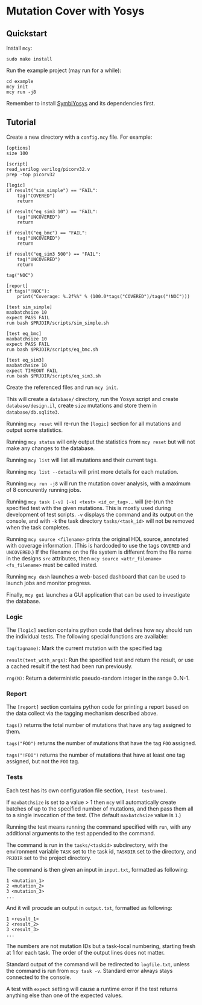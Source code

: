 # Mutation Cover with Yosys

## Quickstart

Install `mcy`:

```
sudo make install
```

Run the example project (may run for a while):

```
cd example
mcy init
mcy run -j8
```

Remember to install [SymbiYosys](http://symbiyosys.readthedocs.io/) and its dependencies first.

## Tutorial

Create a new directory with a `config.mcy` file. For example:

```
[options]
size 100

[script]
read_verilog verilog/picorv32.v
prep -top picorv32

[logic]
if result("sim_simple") == "FAIL":
    tag("COVERED")
    return

if result("eq_sim3 10") == "FAIL":
    tag("UNCOVERED")
    return

if result("eq_bmc") == "FAIL":
    tag("UNCOVERED")
    return

if result("eq_sim3 500") == "FAIL":
    tag("UNCOVERED")
    return

tag("NOC")

[report]
if tags("!NOC"):
    print("Coverage: %.2f%%" % (100.0*tags("COVERED")/tags("!NOC")))

[test sim_simple]
maxbatchsize 10
expect PASS FAIL
run bash $PRJDIR/scripts/sim_simple.sh

[test eq_bmc]
maxbatchsize 10
expect PASS FAIL
run bash $PRJDIR/scripts/eq_bmc.sh

[test eq_sim3]
maxbatchsize 10
expect TIMEOUT FAIL
run bash $PRJDIR/scripts/eq_sim3.sh
```

Create the referenced files and run `mcy init`.

This will create a `database/` directory, run the Yosys script and create
`database/design.il`, create `size` mutations and store them in `database/db.sqlite3`.

Running `mcy reset` will re-run the `[logic]` section for all mutations and output
some statistics.

Running `mcy status` will only output the statistics from `mcy reset` but will
not make any changes to the database.

Running `mcy list` will list all mutations and their current tags.

Running `mcy list --details` will print more details for each mutation.

Running `mcy run -j8` will run the mutation cover analysis, with a maximum
of 8 concurently running jobs.

Running `mcy task [-v] [-k] <test> <id_or_tag>..` will (re-)run the specified
test with the given mutations. This is mostly used during development of test
scripts. `-v` displays the command and its output on the console, and with `-k`
the task directory `tasks/<task_id>` will not be removed when the task
completes.

Running `mcy source <filename>` prints the original HDL source, annotated with
coverage information. (This is hardcoded to use the tags `COVERED` and
`UNCOVERED`.) If the filename on the file system is different from the file
name in the designs `src` attributes, then `mcy source <attr_filename> <fs_filename>`
must be called insted.

Running `mcy dash` launches a web-based dashboard that can be used to launch
jobs and monitor progress.

Finally, `mcy gui` launches a GUI application that can be used to investigate
the database.

### Logic

The `[logic]` section contains python code that defines how `mcy` should
run the individual tests. The following special functions are available:

`tag(tagname)`: Mark the current mutation with the specified tag

`result(test_with_args)`: Run the specified test and return the
result, or use a cached result if the test had been run previously.

`rng(N)`: Return a deterministic pseudo-random integer in the range 0..N-1.

### Report

The `[report]` section contains python code for printing a report based
on the data collect via the tagging mechanism described above.

`tags()` returns the total number of mutations that have any tag assigned
to them.

`tags("FOO")` returns the number of mutations that have the tag `FOO` assigned.

`tags("!FOO")` returns the number of mutations that have at least one tag
assigned, but not the `FOO` tag.

### Tests

Each test has its own configuration file section, `[test testname]`.

If `maxbatchsize` is set to a value > 1 then `mcy` will automatically create
batches of up to the specified number of mutations, and then pass them all
to a single invocation of the test. (The default `maxbatchsize` value is `1`.)

Running the test means running the command specified with `run`, with any
additional arguments to the test appended to the command.

The command is run in the `tasks/<taskid>` subdirectory, with the environment
variable `TASK` set to the task id, `TASKDIR` set to the directory, and `PRJDIR`
set to the project directory.

The command is then given an input in `input.txt`, formatted as following:

```
1 <mutation_1>
2 <mutation_2>
3 <mutation_3>
...
```

And it will procude an output in `output.txt`, formatted as following:

```
1 <result_1>
2 <result_2>
3 <result_3>
...
```

The numbers are not mutation IDs but a task-local numbering, starting fresh
at 1 for each task. The order of the output lines does not matter.

Standard output of the command will be redirected to `logfile.txt`, unless
the command is run from `mcy task -v`. Standard error always stays connected
to the console.

A test with `expect` setting will cause a runtime error if the test returns
anything else than one of the expected values.
